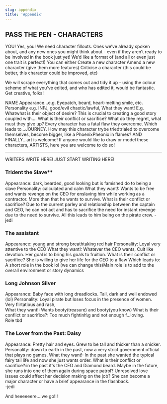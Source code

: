 ```yaml
---
slug: appendix
title: 'Appendix'
---
```


## PASS THE PEN - CHARACTERS

YOU! Yes, you! We need character fillouts. Ones we’ve already spoken about, and any new ones you might think about - even if they aren’t ready to be involved in the book just yet! We’d like a format of (and all or even just one trait is perfect!)
You can either
Create a new character
Amend a new character (give them more features)
Criticise a character (this could be better, this character could be improved, etc)

We will scrape everything that comes out and tidy it up - using the colour scheme of what you’ve edited, and who has edited it, would be fantastic.
Get creative, folks!

NAME
Appearance...e.g. Eyepatch, beard, heart-melting smile, etc.
Personality e.g. INFJ, good/evil chaotic/lawful, 
What they want! E.g. Whatwhat is their object of desire? This is crucial to creating a good story coupled with….
What is their conflict or sacrifice? What do they regret, what must they give up? Every character has a fatal flaw they overcome.
Which leads to...JOURNEY. How may this character trybe triedtrialed to overcome themselves, become bigger, like a PhoenixPheonix in flames?
AND FINALLY...art is welcome! If anyone would like to draw or model these characters, ARTISTS, here you are welcome to do so!



___________________________________________________________________________


WRITERS WRITE HERE! JUST START WRITING HERE! 


### Trident the Slave**
Appearance:  dark, bearded, good looking but is famished do to being a slave
Personality: calculated and calm 
What they want!: Wants to be free and wants revenge on the CEO for enslaving him while working as a contractor. More than that he wants to survive.
 What is their conflict or sacrifice? Due to the current parley and relationship between the captain and CEO, he can not act and has to sacrifice the need for instant revenge due to the need to survive. 
All this leads to him being on the pirate crew.
-jedi

### The assistant 
Appearance: young and strong breathtaking red hair 
Personality: Loyal very attentive to the CEO
What they want!: Whatever the CEO wants, Cult like devotion. Her goal is to bring his goals to fruition. 
 What is their conflict or sacrifice? She is willing to give her life for the CEO to a flaw
Which leads to: A short role  in the book lol (we can change this)Main role is to add to the overall environment or story dynamics 


### Long Johnson Silver
Appearance: Baby face with long dreadlocks. Tall, dark and well endowed (lol)
Personality: Loyal pirate but loses focus in the presence of women. Very flirtatious and rash,  
What they want!: Wants booty(treasure) and booty(you know)
What is their conflict or sacrifice?: Too much fightinh\g and not enough  f...loving.  
Role tbd

### The Lover from the Past: Daisy 
 Appearance: Pretty hair and eyes. Grew to be tall and thicker than a snicker. 
Personality: down to earth in the past, now a very strict government official that plays no games.
What they want!: In the past she wanted the typical fairy tail life and now she just wants order.
What is their conflict or sacrifice?:in the past it's the CEO and Diamond beard. Maybe in the future, she runs into one of them again during space patrol? Unresolved love issues could affect her decision making on the job? She can become a major character or have a brief appearance in the flashback.   
-jedi


And heeeeeere….we go!!!